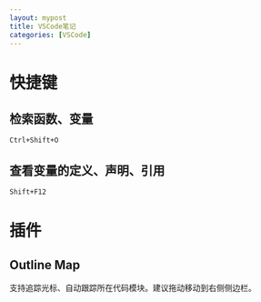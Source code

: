 ```yaml
---
layout: mypost
title: VSCode笔记
categories: [VSCode]
---
```


# 快捷键

## 检索函数、变量

```
Ctrl+Shift+O
```

## 查看变量的定义、声明、引用

```
Shift+F12
```

# 插件

## Outline Map

支持追踪光标、自动跟踪所在代码模块。建议拖动移动到右侧侧边栏。